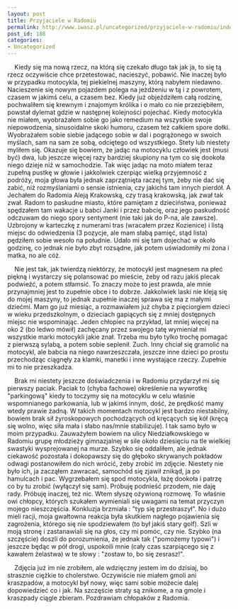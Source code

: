 ```yaml
---
layout: post
title: Przyjaciele w Radomiu
permalink: http://www.iwasz.pl/uncategorized/przyjaciele-w-radomiu/index.html
post_id: 188
categories: 
- Uncategorized
---
```


    Kiedy się ma nową rzecz, na którą się czekało długo tak jak ja, to się tą rzecz oczywiście chce przetestować, nacieszyć, pobawić. Nie inaczej było w przypadku motocykla, tej piekielnej maszyny, którą nabyłem niedawno. Nacieszenie się nowym pojazdem polega na jeżdżeniu w tą i z powrotem, czasem w jakimś celu, a czasem bez. Kiedy już objeździłem całą rodzinę, pochwaliłem się krewnym i znajomym królika i o mało co nie przeziębiłem, powstał dylemat gdzie w następnej kolejności pojechać. Kiedy motocykla nie miałem, wyobrażałem sobie go jako remedium na wszystkie swoje niepowodzenia, sinusoidalne skoki humoru, czasem też całkiem spore dołki. Wyobrażałem sobie siebie jadącego sobie w dal i pogrążonego w swoich myślach, sam na sam ze sobą, odciętego od wszystkiego. Stety lub niestety myliłem się. Okazuje się bowiem, że jadąc na motocyklu człowiek jest (musi być) dwa, lub jeszcze więcej razy bardziej skupiony na tym co się dookoła niego dzieje niż w samochodzie. Tak więc jadąc na moto miałem teraz zupełną pustkę w głowie i jakkolwiek czerpiąc wielką przyjemność z podróży, moja głowa była jednak zaprzątnięta raczej tym, żeby nie dać się zabić, niż rozmyślaniami o sensie istnienia, czy jakichś tam innych pierdół. A Jechałem do Radomia Aleją Krakowską, czy trasą krakowską, jak zwał tak zwał. Radom to paskudne miasto, które pamiętam z dzieciństwa, ponieważ spędzałem tam wakacje u babci Janki i przez babcię, oraz jego paskudność odczuwam do niego spory sentyment (nie taki jak do P-na, ale zawsze). Uzbrojony w karteczkę z numerami tras (wracałem przez Kozienice) i listą miejsc do odwiedzenia (3 pozycje, ale mam słabą pamięć, stąd lista) pędziłem sobie wesoło na południe. Udało mi się tam dojechać w około godzinę, co jednak nie było zbyt rozsądne, jak potem uświadomiły mi żona i matka, no ale cóż.

    Nie jest tak, jak twierdzą niektórzy, że motocykl jest magnesem na płeć piękną i wystarczy się polansować po mieście, żeby od razu jakiś plecak podwieźć, a potem stłamsić. To znaczy może to jest prawda, ale mnie przynajmniej jest to zupełnie obce i to dobrze. Jakkolwiek laski nie kleją się do mojej maszyny, to jednak zupełnie inaczej sprawa się ma z małymi dziećmi. Mam go już miesiąc, a rozmawiałem już chyba z pięciorgiem dzieci w wieku przedszkolnym, o dzieciach gapiących się z mniej dostępnych miejsc nie wspominając. Jeden chłopiec na przykład, lat mniej więcej na oko 2 (bo ledwo mówił) zachęcany przez swojego tatę wymieniał mi wszystkie marki motocykli jakie znał. Trzeba mu było tylko trochę pomagać z pierwszą sylabą, a potem sobie seplenił. Zuch. Inny chciał się gramolić na motocykl, ale babcia na niego nawrzeszczała, jeszcze inne dzieci po prostu przechodząc ciągnęły za klamki, manetki i inne wystające rzeczy. Zupełnie mi to nie przeszkadza.

    Brak mi niestety jeszcze doświadczenia i w Radomiu przydarzył mi się pierwszy paciak. Paciak to (chyba fachowe) określenie na wywrotkę "parkingową" kiedy to toczymy się na motocyklu w celu właśnie wspomnianego parkowania, lub w jakimś innym, dość, że prędkość mamy wtedy prawie żadną. W takich momentach motocykl jest bardzo niestabilny, bowiem brak sił żyroskopowych pochodzących od kręcących się kół (kręcą się wolno, więc siła mała i słabo nas/mnie stabilizuje). I tak samo było w moim przypadku. Zauważyłem bowiem na ulicy Niedziałkowskiego w Radomiu grupę młodzieży gimnazjalnej w sile około dziesięciu na tle wielkiej swastyki wysprejowanej na murze. Szybko się oddaliłem, ale jednak ciekawość pozostała i dokopawszy się do głęboko skrywanych pokładów odwagi postanowiłem do nich wrócić, żeby zrobić im zdjęcie. Niestety nie było ich, ja zacząłem zawracać, samochód się zjawił znikąd, ja po hamulcach i pac. Wygrzebałem się spod motocykla, łażę dookoła i patrzę co by tu zrobić (wyłączył się sam). Próbuję podnieść przodem, nie daję rady. Próbuję inaczej, też nic. Wtem słyszę ożywioną rozmowę. To właśnie owi chłopcy, których szukałem wymieniali się uwagami na temat przyczyn mojego nieszczęścia. Konkluzja brzmiała : "typ się przestraszył". No i dużo mieli racji, moja gwałtowna reakcja była skutkiem nagłego pojawienia się zagrożenia, którego się nie spodziewałem (to był jakiś stary golf). Szli w moją stronę i zastanawiali się na głos, czy mi pomóc, czy nie. Szybko (na szczęście) doszli do porozumienia, że jednak tak ("pomożemy typowi") i jeszcze będąc w pół drogi, uspokoili mnie (cały czas szarpiącego się z kawałem żelastwa) w te słowy : "zostaw to, bo się zesrasz!".

    Zdjęcia już im nie zrobiłem, ale wdzięczny jestem im do dzisiaj, bo strasznie ciężkie to cholerstwo. Oczywiście nie miałem gmoli ani kraszpadów, a motocykl był nowy, więc sami sobie możecie dalej dopowiedzieć co i jak. Na szczęście straty są znikome, a na gmole i kraszpady ciągle zbieram. Pozdrawiam chłopaków z Radomia.